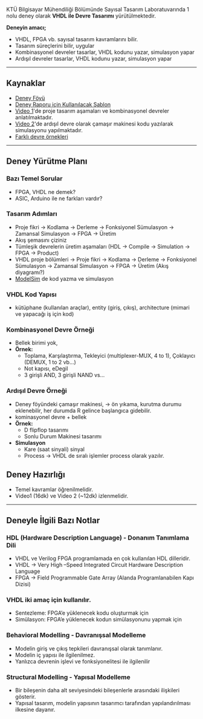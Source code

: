 KTÜ Bilgisayar Mühendiliği Bölümünde Sayısal Tasarım Laboratuvarında 1 nolu deney olarak **VHDL ile Devre Tasarımı** yürütülmektedir.

**Deneyin amacı;**
* VHDL, FPGA vb. sayısal tasarım kavramlarını bilir.
* Tasarım süreçlerini bilir, uygular
* Kombinasyonel devreler tasarlar, VHDL kodunu yazar, simulasyon yapar
* Ardışıl devreler tasarlar, VHDL kodunu yazar, simulasyon yapar

---

## Kaynaklar
* [Deney Föyü](/00_documents/VHDL_ile_Devre_Tasarimi.pdf)
* [Deney Raporu için Kullanılacak Şablon](/00_documents/VHDL_deney_rapor_sablonu.pdf)
* [Video 1](https://youtu.be/Z6Ql3Jw2hTU)'de proje tasarım aşamaları ve kombinasyonel devreler anlatılmaktadır.
* [Video 2](https://youtu.be/cg_CRbJMDLM)'de ardışıl devre olarak çamaşır makinesi kodu yazılarak simulasyonu yapılmaktadır.
* [Farklı devre örnekleri](https://www.youtube.com/watch?v=KW5uX0c2s6I&list=PLcjh-_Mx3C9Ozs5U6qc2idUcsnTP5UyEq)

---

## Deney Yürütme Planı

### Bazı Temel Sorular
* FPGA, VHDL ne demek? 
* ASIC, Arduino ile ne farkları vardır?

### Tasarım Adımları
* Proje fikri → Kodlama → Derleme → Fonksiyonel Sümulasyon → Zamansal Simulasyon → FPGA → Üretim
* Akış şemasını çiziniz
* Tümleşik devrelerin üretim aşamaları (HDL → Compile → Simulation → FPGA → Product)
* VHDL proje bölümleri → Proje fikri → Kodlama → Derleme → Fonksiyonel Sümulasyon → Zamansal Simulasyon → FPGA → Üretim (Akış diyagramı?)
* [ModelSim](https://www.mentor.com/company/higher_ed/modelsim-student-edition) de kod yazma ve simulasyon

### VHDL Kod Yapısı
* kütüphane (kullanılan araçlar), entity (giriş, çıkış), architecture (mimari ve yapacağı iş için kod)

### Kombinasyonel Devre Örneği
* Bellek birimi yok, 
* **Örnek:** 
  * Toplama, Karşılaştırma, Tekleyici (multiplexer-MUX, 4 to 1), Çoklayıcı (DEMUX, 1 to 2 vb...)
  * Not kapısı, eDegil
  * 3 girişli AND, 3 girişli NAND vs...

### Ardışıl Devre Örneği
* Deney föyündeki çamaşır makinesi, → ön yıkama, kurutma durumu eklenebilir, her durumda R gelince başlangıca gidebilir.
* kominasyonel devre + bellek
* **Örnek:**
  * D flipflop tasarımı
  * Sonlu Durum Makinesi tasarımı
* **Simulasyon**
  * Kare (saat sinyali) sinyal
  * Process → VHDL de sıralı işlemler process olarak yazılır.

## Deney Hazırlığı
* Temel kavramlar öğrenilmelidir.
* Video1 (16dk) ve Video 2 (~12dk) izlenmelidir.


---

## Deneyle İlgili Bazı Notlar
### HDL (Hardware Description Language) - Donanım Tanımlama Dili
* VHDL ve Verilog FPGA programlamada en çok kullanılan HDL dilleridir. 
* VHDL → Very High –Speed Integrated Circuit Hardware Description Language
* FPGA → Field Programmable Gate Array (Alanda Programlanabilen Kapı Dizisi)

### VHDL iki amaç için kullanılır.
* Sentezleme: FPGA’e  yüklenecek kodu oluşturmak için
* Simülasyon: FPGA’e yüklenecek kodun simülasyonunu yapmak için

### Behavioral Modelling - Davranışsal Modelleme
* Modelin giriş ve çıkış tepkileri davranışsal olarak tanımlanır.  
* Modelin iç yapısı ile ilgilenilmez. 
* Yanlızca devrenin işlevi ve fonksiyonelitesi ile ilgilenilir

### Structural Modelling - Yapısal Modelleme
* Bir bileşenin daha alt seviyesindeki bileşenlerle arasındaki ilişkileri gösterir. 
* Yapısal tasarım, modelin yapısının tasarımcı tarafından yapılandırılması ilkesine dayanır.
